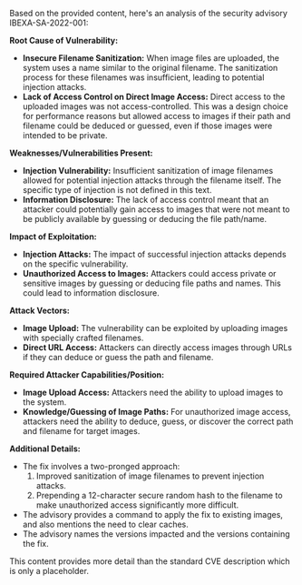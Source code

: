 Based on the provided content, here's an analysis of the security advisory IBEXA-SA-2022-001:

**Root Cause of Vulnerability:**

*   **Insecure Filename Sanitization:** When image files are uploaded, the system uses a name similar to the original filename. The sanitization process for these filenames was insufficient, leading to potential injection attacks.
*   **Lack of Access Control on Direct Image Access:** Direct access to the uploaded images was not access-controlled. This was a design choice for performance reasons but allowed access to images if their path and filename could be deduced or guessed, even if those images were intended to be private.

**Weaknesses/Vulnerabilities Present:**

*   **Injection Vulnerability:**  Insufficient sanitization of image filenames allowed for potential injection attacks through the filename itself. The specific type of injection is not defined in this text.
*   **Information Disclosure:** The lack of access control meant that an attacker could potentially gain access to images that were not meant to be publicly available by guessing or deducing the file path/name.

**Impact of Exploitation:**

*   **Injection Attacks:** The impact of successful injection attacks depends on the specific vulnerability.
*   **Unauthorized Access to Images:** Attackers could access private or sensitive images by guessing or deducing file paths and names. This could lead to information disclosure.

**Attack Vectors:**

*   **Image Upload:** The vulnerability can be exploited by uploading images with specially crafted filenames.
*   **Direct URL Access:** Attackers can directly access images through URLs if they can deduce or guess the path and filename.

**Required Attacker Capabilities/Position:**

*   **Image Upload Access:** Attackers need the ability to upload images to the system.
*   **Knowledge/Guessing of Image Paths:** For unauthorized image access, attackers need the ability to deduce, guess, or discover the correct path and filename for target images.

**Additional Details:**

* The fix involves a two-pronged approach:
    1.  Improved sanitization of image filenames to prevent injection attacks.
    2.  Prepending a 12-character secure random hash to the filename to make unauthorized access significantly more difficult.
*  The advisory provides a command to apply the fix to existing images, and also mentions the need to clear caches.
*  The advisory names the versions impacted and the versions containing the fix.

This content provides more detail than the standard CVE description which is only a placeholder.
